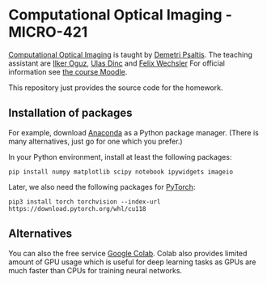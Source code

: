 # Computational Optical Imaging - MICRO-421 

[Computational Optical Imaging](https://edu.epfl.ch/coursebook/en/computational-optical-imaging-MICRO-421) is taught by [Demetri Psaltis](https://people.epfl.ch/demetri.psaltis/?lang=en).
The teaching assistant are [Ilker Oguz](https://people.epfl.ch/ilker.oguz), [Ulas Dinc](https://people.epfl.ch/niyazi.dinc) and [Felix Wechsler](https://people.epfl.ch/felix.wechsler)
For official information see [the course Moodle](https://moodle.epfl.ch/).

This repository just provides the source code for the homework.

## Installation of packages
For example, download [Anaconda](https://www.anaconda.com/download/success) as a Python package manager.
(There is many alternatives, just go for one which you prefer.)

In your Python environment, install at least the following packages:
```
pip install numpy matplotlib scipy notebook ipywidgets imageio
```

Later, we also need the following packages for [PyTorch](https://pytorch.org/):
```
pip3 install torch torchvision --index-url https://download.pytorch.org/whl/cu118
```


## Alternatives
You can also the free service [Google Colab](https://colab.research.google.com/). Colab also provides limited amount of GPU usage which is useful for deep learning tasks as GPUs are much faster than CPUs for training neural networks.
